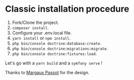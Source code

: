<h1>Classic installation procedure</h1>

<ol>
    <li>Fork/Clone the project.</li>
    <li><code>composer install</code>.</li>
    <li>Configure your .env.local file.</li>
    <li><code>yarn install</code> or <code>npm install</code>.</li>
    <li><code>php bin/console doctrine:database:create</code>.</li>
    <li><code>php bin/console doctrine:migrations:migrate</code>.</li>
    <li><code>php bin/console doctrine:fixtures:load</code>.</li>
</ol>

<p>
    Let's go with a <code>yarn build</code> and a <code>symfony serve</code> !
</p>

<p>Thanks to <a href="https://www.margauxpassot.com">Margaux Passot</a> for the design.</p>